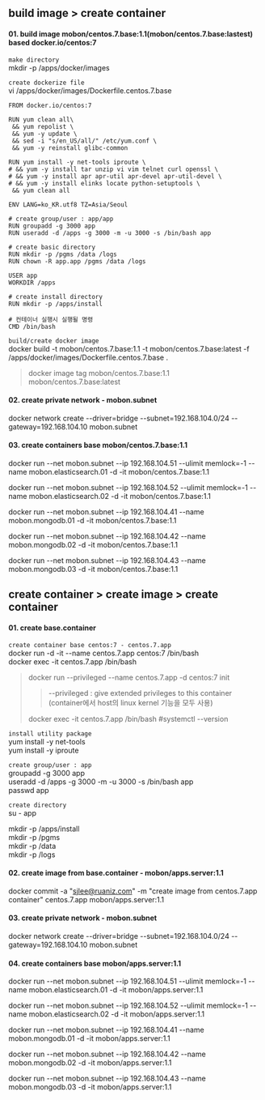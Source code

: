 ## build image > create container

#### 01. build image mobon/centos.7.base:1.1(mobon/centos.7.base:lastest) based docker.io/centos:7
`make directory`  
mkdir -p /apps/docker/images

`create dockerize file`  
vi /apps/docker/images/Dockerfile.centos.7.base 
```
FROM docker.io/centos:7

RUN yum clean all\
 && yum repolist \
 && yum -y update \
 && sed -i "s/en_US/all/" /etc/yum.conf \
 && yum -y reinstall glibc-common

RUN yum install -y net-tools iproute \
# && yum -y install tar unzip vi vim telnet curl openssl \
# && yum -y install apr apr-util apr-devel apr-util-devel \
# && yum -y install elinks locate python-setuptools \
 && yum clean all

ENV LANG=ko_KR.utf8 TZ=Asia/Seoul

# create group/user : app/app
RUN groupadd -g 3000 app
RUN useradd -d /apps -g 3000 -m -u 3000 -s /bin/bash app

# create basic directory 
RUN mkdir -p /pgms /data /logs
RUN chown -R app.app /pgms /data /logs

USER app
WORKDIR /apps

# create install directory 
RUN mkdir -p /apps/install

# 컨테이너 실행시 실행될 명령
CMD /bin/bash
```

`build/create docker image`  
docker build -t mobon/centos.7.base:1.1 -t mobon/centos.7.base:latest -f /apps/docker/images/Dockerfile.centos.7.base .
>docker image tag mobon/centos.7.base:1.1 mobon/centos.7.base:latest

#### 02. create private network - mobon.subnet
docker network create --driver=bridge --subnet=192.168.104.0/24 --gateway=192.168.104.10 mobon.subnet

#### 03. create containers base mobon/centos.7.base:1.1
docker run --net mobon.subnet --ip 192.168.104.51  --ulimit memlock=-1 --name mobon.elasticsearch.01 -d -it mobon/centos.7.base:1.1
 
docker run --net mobon.subnet --ip 192.168.104.52  --ulimit memlock=-1 --name mobon.elasticsearch.02 -d -it mobon/centos.7.base:1.1
 
docker run --net mobon.subnet --ip 192.168.104.41 --name mobon.mongodb.01 -d -it mobon/centos.7.base:1.1
 
docker run --net mobon.subnet --ip 192.168.104.42 --name mobon.mongodb.02 -d -it mobon/centos.7.base:1.1
 
docker run --net mobon.subnet --ip 192.168.104.43 --name mobon.mongodb.03 -d -it mobon/centos.7.base:1.1
 
## create container > create image > create container

#### 01. create base.container

`create container base centos:7 - centos.7.app`  
docker run -d -it --name centos.7.app centos:7 /bin/bash  
docker exec -it  centos.7.app  /bin/bash

> docker run --privileged --name centos.7.app -d centos:7 init  
>>--privileged
>: give extended privileges to this container
(container에서 host의 linux kernel 기능을 모두 사용)
>
>docker exec -it  centos.7.app  /bin/bash
>#systemctl --version

`install utility package`  
yum install -y net-tools  
yum install -y iproute

`create group/user : app`  
groupadd -g 3000 app  
useradd -d /apps -g 3000 -m -u 3000 -s /bin/bash app  
passwd app

`create directory`  
su - app

mkdir -p /apps/install  
mkdir -p /pgms  
mkdir -p /data  
mkdir -p /logs

#### 02. create image from base.container - mobon/apps.server:1.1
docker commit -a "sjlee@ruaniz.com" -m "create image from centos.7.app container" centos.7.app mobon/apps.server:1.1

#### 03. create private network - mobon.subnet
docker network create --driver=bridge --subnet=192.168.104.0/24 --gateway=192.168.104.10 mobon.subnet

#### 04. create containers base mobon/apps.server:1.1
docker run --net mobon.subnet --ip 192.168.104.51  --ulimit memlock=-1 --name mobon.elasticsearch.01 -d -it mobon/apps.server:1.1
 
docker run --net mobon.subnet --ip 192.168.104.52  --ulimit memlock=-1 --name mobon.elasticsearch.02 -d -it mobon/apps.server:1.1
 
docker run --net mobon.subnet --ip 192.168.104.41 --name mobon.mongodb.01 -d -it mobon/apps.server:1.1
 
docker run --net mobon.subnet --ip 192.168.104.42 --name mobon.mongodb.02 -d -it mobon/apps.server:1.1
 
docker run --net mobon.subnet --ip 192.168.104.43 --name mobon.mongodb.03 -d -it mobon/apps.server:1.1
 

